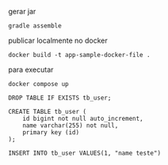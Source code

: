 gerar jar

```
gradle assemble
```

publicar localmente no docker

```shell
docker build -t app-sample-docker-file .
```

para executar

```shell
docker compose up
```
```roomsql
DROP TABLE IF EXISTS tb_user;

CREATE TABLE tb_user (
    id bigint not null auto_increment,
    name varchar(255) not null,
    primary key (id)
);

INSERT INTO tb_user VALUES(1, "name teste")
```
 